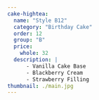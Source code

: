 ```yaml
---
cake-hightea:
  name: "Style B12"
  category: "Birthday Cake"
  order: 12
  group: "B"
  price:
    whole: 32
  description: |
      - Vanilla Cake Base
      - Blackberry Cream
      - Strawberry Filling
thumbnail: ./main.jpg
---
```

